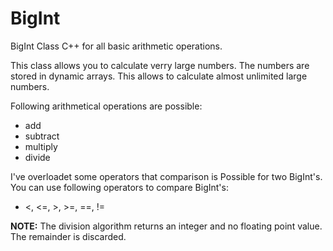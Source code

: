 # BigInt

BigInt Class C++ for all basic arithmetic operations.

This class allows you to calculate verry large numbers.
The numbers are stored in dynamic arrays. This allows to calculate almost unlimited large numbers. 

Following arithmetical operations are possible: 
* add
* subtract
* multiply
* divide

I've overloadet some operators that comparison is Possible for two BigInt's. 
You can use following operators to compare BigInt's: 
* <, <=, \>, >=, ==, !=

**NOTE:**
The division algorithm returns an integer and no floating point value. The remainder is discarded.
